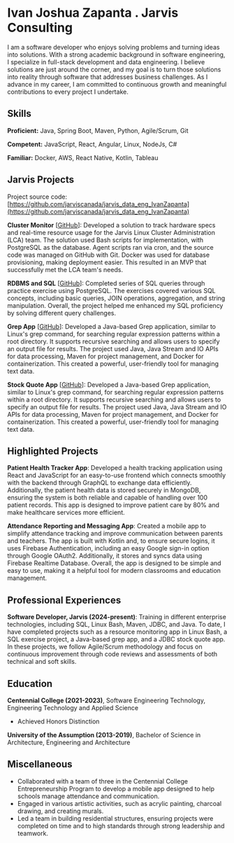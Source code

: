 # Ivan Joshua Zapanta . Jarvis Consulting

I am a software developer who enjoys solving problems and turning ideas into solutions. With a strong academic background in software engineering, I specialize in full-stack development and data engineering. I believe solutions are just around the corner, and my goal is to turn those solutions into reality through software that addresses business challenges. As I advance in my career, I am committed to continuous growth and meaningful contributions to every project I undertake.

## Skills

**Proficient:** Java, Spring Boot, Maven, Python, Agile/Scrum, Git

**Competent:** JavaScript, React, Angular, Linux, NodeJs, C#

**Familiar:** Docker, AWS, React Native, Kotlin, Tableau

## Jarvis Projects

Project source code: [https://github.com/jarviscanada/jarvis_data_eng_IvanZapanta](https://github.com/jarviscanada/jarvis_data_eng_IvanZapanta)


**Cluster Monitor** [[GitHub](https://github.com/jarviscanada/jarvis_data_eng_IvanZapanta/tree/masterhttps://github.com/jarviscanada/jarvis_data_eng_IvanZapanta/tree/develop/linux_sql)]: Developed a solution to track hardware specs and real-time resource usage for the Jarvis Linux Cluster Administration (LCA) team. The solution used Bash scripts for implementation, with PostgreSQL as the database. Agent scripts ran via cron, and the source code was managed on GitHub with Git. Docker was used for database provisioning, making deployment easier. This resulted in an MVP that successfully met the LCA team's needs.

**RDBMS and SQL** [[GitHub](https://github.com/jarviscanada/jarvis_data_eng_IvanZapanta/tree/masterhttps://github.com/jarviscanada/jarvis_data_eng_IvanZapanta/tree/develop/sql)]: Completed series of SQL queries through practice exercise using PostgreSQL. The exercises covered various SQL concepts, including basic queries, JOIN operations, aggregation, and string manipulation. Overall, the project helped me enhanced my SQL proficiency by solving different query challenges.

**Grep App** [[GitHub](https://github.com/jarviscanada/jarvis_data_eng_IvanZapanta/tree/masterhttps://github.com/jarviscanada/jarvis_data_eng_IvanZapanta/tree/develop/core_java/grep)]: Developed a Java-based Grep application, similar to Linux's grep command, for searching regular expression patterns within a root directory. It supports recursive searching and allows users to specify an output file for results. The project used Java, Java Stream and IO APIs for data processing, Maven for project management, and Docker for containerization. This created a powerful, user-friendly tool for managing text data.

**Stock Quote App** [[GitHub](https://github.com/jarviscanada/jarvis_data_eng_IvanZapanta/tree/masterhttps://github.com/jarviscanada/jarvis_data_eng_IvanZapanta/tree/develop/core_java/jdbc)]: Developed a Java-based Grep application, similar to Linux's grep command, for searching regular expression patterns within a root directory. It supports recursive searching and allows users to specify an output file for results. The project used Java, Java Stream and IO APIs for data processing, Maven for project management, and Docker for containerization. This created a powerful, user-friendly tool for managing text data.


## Highlighted Projects
**Patient Health Tracker App**: Developed a health tracking application using React and JavaScript for an easy-to-use frontend which connects smoothly with the backend through GraphQL to exchange data efficiently. Additionally, the patient health data is stored securely in MongoDB, ensuring the system is both reliable and capable of handling over 100 patient records. This app is designed to improve patient care by 80% and make healthcare services more efficient.

**Attendance Reporting and Messaging App**: Created a mobile app to simplify attendance tracking and improve communication between parents and teachers. The app is built with Kotlin and, to ensure secure logins, it uses Firebase Authentication, including an easy Google sign-in option through Google OAuth2. Additionally, it stores and syncs data using Firebase Realtime Database. Overall, the app is designed to be simple and easy to use, making it a helpful tool for modern classrooms and education management.


## Professional Experiences

**Software Developer, Jarvis (2024-present)**: Training in different enterprise technologies, including SQL, Linux Bash, Maven, JDBC, and Java. To date, I have completed projects such as a resource monitoring app in Linux Bash, a SQL exercise project, a Java-based grep app, and a JDBC stock quote app. In these projects, we follow Agile/Scrum methodology and focus on continuous improvement through code reviews and assessments of both technical and soft skills.


## Education
**Centennial College (2021-2023)**, Software Engineering Technology, Engineering Technology and Applied Science
- Achieved Honors Distinction

**University of the Assumption (2013-2019)**, Bachelor of Science in Architecture, Engineering and Architecture


## Miscellaneous
- Collaborated with a team of three in the Centennial College Entrepreneurship Program to develop a mobile app designed to help schools manage attendance and communication.
- Engaged in various artistic activities, such as acrylic painting, charcoal drawing, and creating murals.
- Led a team in building residential structures, ensuring projects were completed on time and to high standards through strong leadership and teamwork.